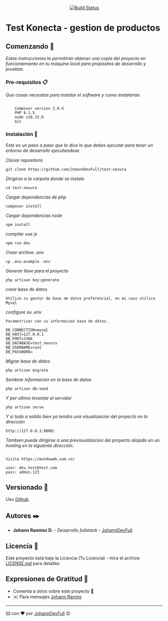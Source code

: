<p align="center">
<a href="https://travis-ci.org/laravel/framework">
	<img src="https://travis-ci.org/laravel/framework.svg" alt="Build Status">
</a>

</p>

# Test Konecta - gestion de productos 

## Comenzando 🚀

_Estas instrucciones te permitirán obtener una copia del proyecto en funcionamiento en tu máquina local para propósitos de desarrollo y pruebas._


### Pre-requisitos 📋

_Que cosas necesitas para instalar el software y como instalarlas_

```
	
	Composer version 2.0.4  
	PHP 8.1.5 
	node v16.15.0
	Git

```

### Instalación 🔧
_Este es un paso a paso que te dice lo que debes ejecutar para tener un entorno de desarrollo ejecutandose_

_Clonar repositorio_

```
git clone https://github.com/JohannDevFull/test-nexura
```

_Dirigirse a la carpeta donde se instalo_

```
cd test-nexura
```

_Cargar dependencias de php_

```
composer install
```

_Cargar dependencias node_

```
npm install
```

_compilar vue js_

```
npm run dev
```

_Crear archivo .env_

```
cp .env.example .env
```

_Generar llave para el proyecto_

```
php artisan key:generate
```

_crear base de datos_

```
Utilice su gestor de base de datos preferencial, en mi caso utilice Mysql
```
_configure su .env_

```
Parametrizar con su informacion base de datos.

DB_CONNECTION=mysql
DB_HOST=127.0.0.1
DB_PORT=3306
DB_DATABASE=test_nexura
DB_USERNAME=root
DB_PASSWORD=
```


_Migrar base de datos_

```
php artisan migrate
```


_Sembrar informacion en la base de datos_

```
php artisan db:seed
```

_Y por ultimo levantar el servidor_

```
php artisan serve
```

_Y si todo a salido bien ya tendra una visualizacion del proyecto en la dirección_

```
http://127.0.0.1:8000/
```



_Tambien puede dirigirse a una previsualizacion del proyecto alojado en un hosting en la siguiente dirección._

```

Visita https://mundoweb.com.co/

user: dev.test@test.com
pass: admin.123

```



## Versionado 📌

Uso [Github](https://github.com//) 

## Autores ✒️


* **Johann Ramirez D.** - *Desarrollo fullstack* - [JohannDevFull](https://github.com/JohannDevFull)


## Licencia 📄

Este proyecto está bajo la Licencia (Tu Licencia) - mira el archivo [LICENSE.md](LICENSE.md) para detalles

## Expresiones de Gratitud 🎁

* Comenta a otros sobre este proyecto 📢 
* :envelope: Para mensajes [Johann Ramire](johann.devfull@gmail.com)


---
⌨️ con ❤️ por [JohannDevFull](https://github.com/JohannDevFull) 😊